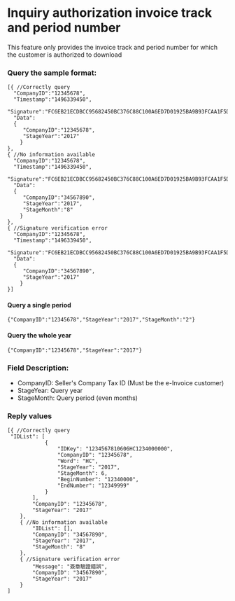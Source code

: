 # Inquiry authorization invoice track and period number

This feature only provides the invoice track and period number for which the customer is authorized to download

### Query the sample format:

```
[{ //Correctly query
  "CompanyID":"12345678",
  "Timestamp":"1496339450",
  "Signature":"FC6EB21ECDBCC95682450BC376C88C100A6ED7D01925BA9B93FCAA1F5D560606",
  "Data":
  {
     "CompanyID":"12345678",
     "StageYear":"2017"
    }
},
{ //No information available
  "CompanyID":"12345678",
  "Timestamp":"1496339450",
  "Signature":"FC6EB21ECDBCC95682450BC376C88C100A6ED7D01925BA9B93FCAA1F5D560606",
  "Data":
  {
     "CompanyID":"34567890",
     "StageYear":"2017",
     "StageMonth":"8"
    }
},
{ //Signature verification error
  "CompanyID":"12345678",
  "Timestamp":"1496339450",
  "Signature":"FC6EB21ECDBCC95682450BC376C88C100A6ED7D01925BA9B93FCAA1F5D560607",
  "Data":
  {
     "CompanyID":"34567890",
     "StageYear":"2017"
    }
}]
```

#### Query a single period

```
{"CompanyID":"12345678","StageYear":"2017","StageMonth":"2"}
```

#### Query the whole year

```
{"CompanyID":"12345678","StageYear":"2017"}
```

### Field Description:

* CompanyID: Seller's Company Tax ID \(Must be the e-Invoice customer\)
* StageYear: Query year
* StageMonth: Query period \(even months\)

### Reply values

```
[{ //Correctly query
 "IDList": [
            {
                "IDKey": "1234567810606HC1234000000",
                "CompanyID": "12345678",
                "Word": "HC",
                "StageYear": "2017",
                "StageMonth": 6,
                "BeginNumber": "12340000",
                "EndNumber": "12349999"
            }
        ],
        "CompanyID": "12345678",
        "StageYear": "2017"
    },
    { //No information available
        "IDList": [],
        "CompanyID": "34567890",
        "StageYear": "2017",
        "StageMonth": "8"
    },
    { //Signature verification error
        "Message": "簽章驗證錯誤",
        "CompanyID": "34567890",
        "StageYear": "2017"
    }
]
```